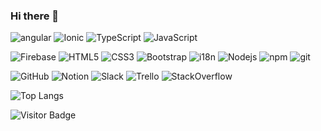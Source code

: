 ### Hi there 👋

![angular](https://img.shields.io/badge/-Angular-black?style=flat-square&logo=angular&logoColor=DD0031)
![Ionic](https://img.shields.io/badge/-Ionic-black?style=flat-square&logo=ionic)
![TypeScript](https://img.shields.io/badge/-TypeScript-black?style=flat-square&logo=typescript)
![JavaScript](https://img.shields.io/badge/-JavaScript-black?style=flat-square&logo=javascript)

![Firebase](https://img.shields.io/badge/-Firebase-000000?style=flat-square&logo=firebase)
![HTML5](https://img.shields.io/badge/-HTML5-black?style=flat-square&logo=html5&logoColor=E34F26)
![CSS3](https://img.shields.io/badge/-CSS3-black?style=flat-square&logo=css3&logoColor=1572B6)
![Bootstrap](https://img.shields.io/badge/-Bootstrap-black?style=flat-square&logo=bootstrap&logoColor=563D7C)
![i18n](https://img.shields.io/badge/-i18n-black?style=flat-square)
![Nodejs](https://img.shields.io/badge/-Nodejs-black?style=flat-square&logo=Node.js)
![npm](https://img.shields.io/badge/-npm-black?style=flat-square&logo=npm)
![git](https://img.shields.io/badge/-Git-black?style=flat-square&logo=git)

![GitHub](https://img.shields.io/badge/-GitHub-black?style=flat-square&logo=github)
![Notion](https://img.shields.io/badge/-Notion-black?style=flat-square&logo=notion)
![Slack](https://img.shields.io/badge/-Slack-black?style=flat-square&logo=slack&logoColor=4A154B)
![Trello](https://img.shields.io/badge/-Trello-black?style=flat-square&logo=trello&logoColor=0052CC)
![StackOverflow](https://img.shields.io/badge/-StackOverflow-black?style=flat-square&logo=stackoverflow&logoColor=F58025)

![Top Langs](https://github-readme-stats.vercel.app/api/top-langs/?username=iknowkis&hide=TeX&layout=compact)

![Visitor Badge](https://visitor-badge.laobi.icu/badge?page_id=iknowkis.iknowkis)
<!--
**iknowkis/iknowkis** is a ✨ _special_ ✨ repository because its `README.md` (this file) appears on your GitHub profile.

Here are some ideas to get you started:

- 🔭 I’m currently working on ...
- 🌱 I’m currently learning ...
- 👯 I’m looking to collaborate on ...
- 🤔 I’m looking for help with ...
- 💬 Ask me about ...
- 📫 How to reach me: ...
- 😄 Pronouns: ...
- ⚡ Fun fact: ...
-->
